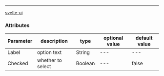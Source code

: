 ---
[svelte-ui](https://github.com/transpiling/svelte-flat-ui/)

### Attributes
| Parameter | description | type | optional value | default value |
| --- | --- | --- | --- | --- |
| Label | option text | String | --- | --- |
| Checked | whether to select | Boolean | --- | false |
